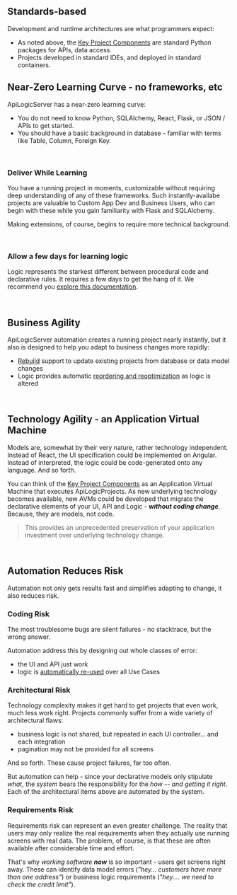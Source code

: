 ## Standards-based

Development and runtime architectures are what programmers expect:
* As noted above, the [Key Project Components](#key-project-components) are standard Python packages for APIs, data access.
* Projects developed in standard IDEs, and deployed in standard containers.

## Near-Zero Learning Curve - no frameworks, etc

ApiLogicServer has a near-zero learning curve:

* You do not need to know Python, SQLAlchemy, React, Flask, or JSON / APIs to get started.  
* You should have a basic background in database - familiar with terms like Table, Column, Foreign Key.

&nbsp;

### Deliver While Learning

You have a running project in moments, customizable without requiring deep understanding of any of these frameworks.  Such instantly-availabe projects are valuable to Custom App Dev and Business Users, who can begin with these while you gain familiarity with Flask and SQLAlchemy.

Making extensions, of course, begins to require more technical background.

&nbsp;

### Allow a few days for learning logic

Logic represents the starkest different between procedural code and declarative rules.  It requires a few days to get the hang of it.  We recommend you [explore this documentation](https://github.com/valhuber/LogicBank#next-steps).

&nbsp;

## Business Agility

ApiLogicServer automation creates a running project nearly instantly, but it also is designed to help you adapt to business changes more rapidly:

* [Rebuild](../Project-Rebuild) support to update existing projects from database or data model changes
* Logic provides automatic [reordering and reoptimization](../Logic-Why/#key-aspects-of-logic) as logic is altered

&nbsp;

## Technology Agility - an Application Virtual Machine

Models are, somewhat by their very nature, rather technology independent.  Instead of React, the UI specification could be implemented on Angular.  Instead of interpreted, the logic could be code-generated onto any language.  And so forth.

You can think of the [Key Project Components](#key-project-components) as an Application Virtual Machine that executes ApiLogicProjects.  As new underlying technology becomes available, new AVMs could be developed that migrate the declarative elements of your UI, API and Logic - ***without coding change***.  Because, they are models, not code.

   > This provides an unprecedented preservation of your application investment over underlying technology change. 

&nbsp;

## Automation Reduces Risk

Automation not only gets results fast and simplifies adapting to change, it also reduces risk.

### Coding Risk

The most troublesome bugs are silent failures - no stacktrace, but the wrong answer.

Automation address this by designing out whole classes of error:

* the UI and API just work
* logic is [automatically re-used](../Logic-Why/#automatic-reuse) over all Use Cases

### Architectural Risk

Technology complexity makes it get hard to get projects that even work, much less work right.  Projects commonly suffer from a wide variety of architectural flaws:

* business logic is not shared, but repeated in each UI controller... and each integration
* pagination may not be provided for all screens

And so forth.  These cause project failures, far too often.

But automation can help - since your declarative models only stipulate _what_, the _system_ bears the responsibility for the _how -- and getting it right_.  Each of the architectural items above are automated by the system.

### Requirements Risk

Requirements risk can represent an even greater challenge.  The reality that users may only realize the real requirements when they actually use running screens with real data.  The problem, of course, is that these are often available after considerable time and effort.

That's why _working software **now**_ is so important - users get screens right away.  These can identify data model errors (_"hey... customers have more than one address"_) or business logic requirements (_"hey.... we need to check the credit limit"_).
